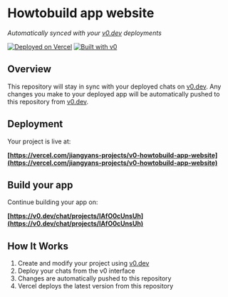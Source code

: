 # Howtobuild app website

*Automatically synced with your [v0.dev](https://v0.dev) deployments*

[![Deployed on Vercel](https://img.shields.io/badge/Deployed%20on-Vercel-black?style=for-the-badge&logo=vercel)](https://vercel.com/jiangyans-projects/v0-howtobuild-app-website)
[![Built with v0](https://img.shields.io/badge/Built%20with-v0.dev-black?style=for-the-badge)](https://v0.dev/chat/projects/lAfO0cUnsUh)

## Overview

This repository will stay in sync with your deployed chats on [v0.dev](https://v0.dev).
Any changes you make to your deployed app will be automatically pushed to this repository from [v0.dev](https://v0.dev).

## Deployment

Your project is live at:

**[https://vercel.com/jiangyans-projects/v0-howtobuild-app-website](https://vercel.com/jiangyans-projects/v0-howtobuild-app-website)**

## Build your app

Continue building your app on:

**[https://v0.dev/chat/projects/lAfO0cUnsUh](https://v0.dev/chat/projects/lAfO0cUnsUh)**

## How It Works

1. Create and modify your project using [v0.dev](https://v0.dev)
2. Deploy your chats from the v0 interface
3. Changes are automatically pushed to this repository
4. Vercel deploys the latest version from this repository